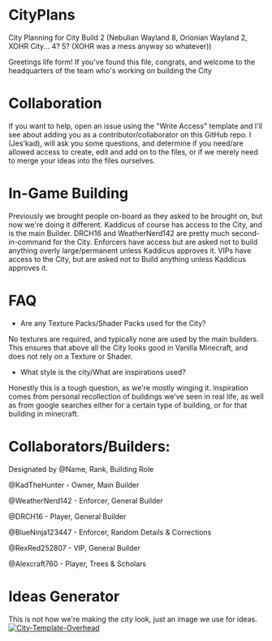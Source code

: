 # CityPlans
City Planning for City Build 2 (Nebulian Wayland 8, Orionian Wayland 2, XOHR City... 4? 5? (XOHR was a mess anyway so whatever))

Greetings life form!
If you've found this file, congrats, and welcome to the headquarters of the team who's working on building the City

# Collaboration
If you want to help, open an issue using the "Write Access" template and I'll see about adding you as a contributor/collaborator on this GitHub repo.
I (Jes'kad), will ask you some questions, and determine if you need/are allowed access to create, edit and add on to the files, or if we merely need to merge your ideas into the files ourselves.

# In-Game Building
Previously we brought people on-board as they asked to be brought on, but now we're doing it different. Kaddicus of course has access to the City, and is the main Builder. DRCH16 and WeatherNerd142 are pretty much second-in-command for the City. Enforcers have access but are asked not to build anything  overly large/permanent unless Kaddicus approves it. VIPs have access to the City, but are asked not to Build anything unless Kaddicus approves it.

# FAQ
- Are any Texture Packs/Shader Packs used for the City?

No textures are required, and typically none are used by the main builders. This ensures that above all the City looks good in Vanilla Minecraft, and does not rely on a Texture or Shader.


- What style is the city/What are inspirations used?

Honestly this is a tough question, as we're mostly winging it. Inspiration comes from personal recollection of buildings we've seen in real life, as well as from google searches either for a certain type of building, or for that building in minecraft.

# Collaborators/Builders:
Designated by @Name, Rank, Building Role

@KadTheHunter - Owner, Main Builder

@WeatherNerd142 - Enforcer, General Builder

@DRCH16 - Player, General Builder

@BlueNinja123447 - Enforcer, Random Details & Corrections

@RexRed252807 - VIP, General Builder

@Alexcraft760 - Player, Trees & Scholars

# Ideas Generator
This is not how we're making the city look, just an image we use for ideas.
<a align="center" href="https://ibb.co/Ycqk9gq"><img src="https://i.ibb.co/bs8Bht8/City-Template-Overhead.jpg" alt="City-Template-Overhead" border="0"></a>

